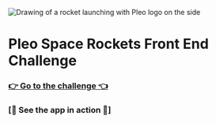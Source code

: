 ![Drawing of a rocket launching with Pleo logo on the side](https://repository-images.githubusercontent.com/255552950/c9991080-ff11-11ea-8706-5d40322f68fe)

# Pleo Space Rockets Front End Challenge

### [👉 Go to the challenge 👈](./CHALLENGE.md)

### [🚀 See the app in action 🚀]




